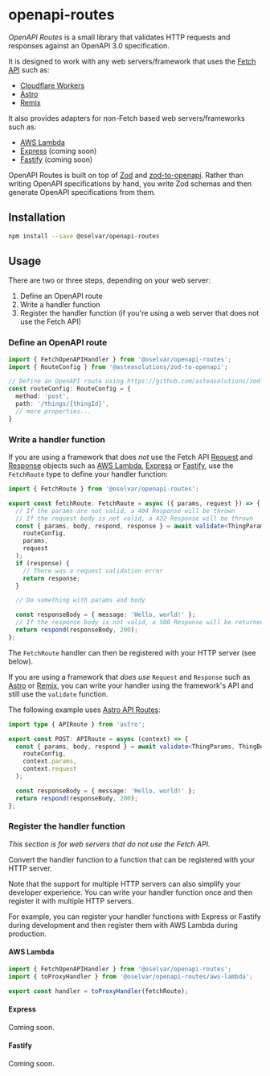 # openapi-routes

*OpenAPI Routes* is a small library that validates HTTP requests and responses against an OpenAPI 3.0 specification.

It is designed to work with any web servers/framework that uses the [Fetch API](https://developer.mozilla.org/en-US/docs/Web/API/Fetch_API) such as:

* [Cloudflare Workers](https://developers.cloudflare.com/workers/)
* [Astro](https://astro.build/)
* [Remix](https://remix.run/)

It also provides adapters for non-Fetch based web servers/frameworks such as:

* [AWS Lambda](https://aws.amazon.com/lambda/)
* [Express](https://expressjs.com/) (coming soon)
* [Fastify](https://www.fastify.io/) (coming soon)

OpenAPI Routes is built on top of [Zod](https://zod.dev/) and [zod-to-openapi](https://github.com/asteasolutions/zod-to-openapi). Rather than writing OpenAPI specifications by hand, you write Zod schemas and then generate OpenAPI specifications from them.

## Installation

```bash
npm install --save @oselvar/openapi-routes
```

## Usage

There are two or three steps, depending on your web server:

1. Define an OpenAPI route
2. Write a handler function
3. Register the handler function (if you're using a web server that does not use the Fetch API)

### Define an OpenAPI route

```typescript
import { FetchOpenAPIHandler } from '@oselvar/openapi-routes';
import { RouteConfig } from '@asteasolutions/zod-to-openapi';

// Define an OpenAPI route using https://github.com/asteasolutions/zod-to-openapi
const routeConfig: RouteConfig = {
  method: 'post',
  path: '/things/{thingId}',
  // more properties...
}
```

### Write a handler function

If you are using a framework that does *not* use the Fetch API [Request](https://developer.mozilla.org/en-US/docs/Web/API/Request) and [Response](https://developer.mozilla.org/en-US/docs/Web/API/Response) objects
such as [AWS Lambda](https://aws.amazon.com/lambda/), [Express](https://expressjs.com/) or [Fastify](https://www.fastify.io/), use the `FetchRoute` type to define your handler function:

```typescript
import { FetchRoute } from '@oselvar/openapi-routes';

export const fetchRoute: FetchRoute = async ({ params, request }) => {
  // If the params are not valid, a 404 Response will be thrown
  // If the request body is not valid, a 422 Response will be thrown
  const { params, body, respond, response } = await validate<ThingParams, ThingBody>(
    routeConfig, 
    params, 
    request
  );
  if (response) {
    // There was a request validation error
    return response;
  }

  // Do something with params and body

  const responseBody = { message: 'Hello, world!' };
  // If the response body is not valid, a 500 Response will be returned
  return respond(responseBody, 200);
};
```

The `FetchRoute` handler can then be registered with your HTTP server (see below).

If you are using a framework that *does use* `Request` and `Response` such as [Astro](https://astro.build/) or [Remix](https://remix.run/), you can write your handler using the framework's API and still use the `validate` function.

The following example uses [Astro API Routes](https://docs.astro.build/en/core-concepts/endpoints/#server-endpoints-api-routes):

```typescript
import type { APIRoute } from 'astro';

export const POST: APIRoute = async (context) => {
  const { params, body, respond } = await validate<ThingParams, ThingBody>(
    routeConfig, 
    context.params, 
    context.request
  );

  const responseBody = { message: 'Hello, world!' };
  return respond(responseBody, 200);
};
```

### Register the handler function

*This section is for web servers that do not use the Fetch API.*

Convert the handler function to a function that can be registered with your HTTP server.


Note that the support for multiple HTTP servers can also simplify your developer experience.
You can write your handler function once and then register it with multiple HTTP servers.

For example, you can register your handler functions with Express or Fastify during development and then register them with AWS Lambda during production.

#### AWS Lambda

```typescript
import { FetchOpenAPIHandler } from '@oselvar/openapi-routes';
import { toProxyHandler } from '@oselvar/openapi-routes/aws-lambda';

export const handler = toProxyHandler(fetchRoute);
```

#### Express

Coming soon.

#### Fastify

Coming soon.